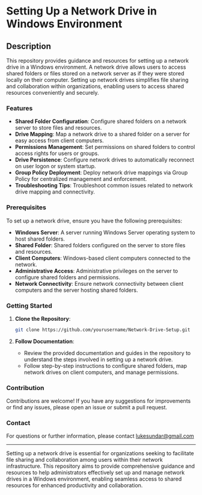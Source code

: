 # Setting Up a Network Drive in Windows Environment

## Description

This repository provides guidance and resources for setting up a network drive in a Windows environment. A network drive allows users to access shared folders or files stored on a network server as if they were stored locally on their computer. Setting up network drives simplifies file sharing and collaboration within organizations, enabling users to access shared resources conveniently and securely.

### Features

- **Shared Folder Configuration**: Configure shared folders on a network server to store files and resources.
- **Drive Mapping**: Map a network drive to a shared folder on a server for easy access from client computers.
- **Permissions Management**: Set permissions on shared folders to control access rights for users or groups.
- **Drive Persistence**: Configure network drives to automatically reconnect on user logon or system startup.
- **Group Policy Deployment**: Deploy network drive mappings via Group Policy for centralized management and enforcement.
- **Troubleshooting Tips**: Troubleshoot common issues related to network drive mapping and connectivity.

### Prerequisites

To set up a network drive, ensure you have the following prerequisites:

- **Windows Server**: A server running Windows Server operating system to host shared folders.
- **Shared Folder**: Shared folders configured on the server to store files and resources.
- **Client Computers**: Windows-based client computers connected to the network.
- **Administrative Access**: Administrative privileges on the server to configure shared folders and permissions.
- **Network Connectivity**: Ensure network connectivity between client computers and the server hosting shared folders.

### Getting Started

1. **Clone the Repository**:
   ```sh
   git clone https://github.com/yourusername/Network-Drive-Setup.git
   ```

2. **Follow Documentation**:
   - Review the provided documentation and guides in the repository to understand the steps involved in setting up a network drive.
   - Follow step-by-step instructions to configure shared folders, map network drives on client computers, and manage permissions.

### Contribution

Contributions are welcome! If you have any suggestions for improvements or find any issues, please open an issue or submit a pull request.


### Contact

For questions or further information, please contact lukesundar@gmail.com

---

Setting up a network drive is essential for organizations seeking to facilitate file sharing and collaboration among users within their network infrastructure. This repository aims to provide comprehensive guidance and resources to help administrators effectively set up and manage network drives in a Windows environment, enabling seamless access to shared resources for enhanced productivity and collaboration.

